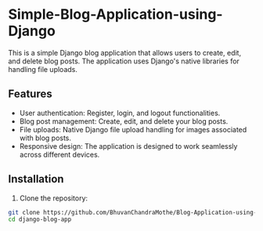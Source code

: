 # Simple-Blog-Application-using-Django

This is a simple Django blog application that allows users to create, edit, and delete blog posts. The application uses Django's native libraries for handling file uploads.

## Features

- User authentication: Register, login, and logout functionalities. 
- Blog post management: Create, edit, and delete your blog posts.
- File uploads: Native Django file upload handling for images associated with blog posts.
- Responsive design: The application is designed to work seamlessly across different devices.

## Installation

1. Clone the repository:

```bash
git clone https://github.com/BhuvanChandraMothe/Blog-Application-using-Django.git
cd django-blog-app
